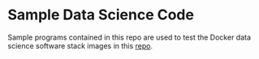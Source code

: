 # Sample Data Science Code

Sample programs contained in this repo are used to test the Docker data science software stack images in this [repo](https://github.com/jimthompson5802/datascience_containers).
